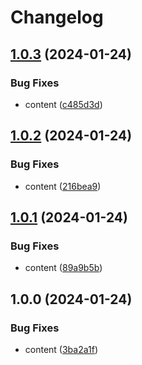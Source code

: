 # Changelog

## [1.0.3](https://github.com/vovaspace/fluffy-carnival/compare/v1.0.2...v1.0.3) (2024-01-24)


### Bug Fixes

* content ([c485d3d](https://github.com/vovaspace/fluffy-carnival/commit/c485d3d65594b512bed438b8b05f873db17f8280))

## [1.0.2](https://github.com/vovaspace/fluffy-carnival/compare/v1.0.1...v1.0.2) (2024-01-24)


### Bug Fixes

* content ([216bea9](https://github.com/vovaspace/fluffy-carnival/commit/216bea918f40b16485ac2175f4b816adb7c90a72))

## [1.0.1](https://github.com/vovaspace/fluffy-carnival/compare/v1.0.0...v1.0.1) (2024-01-24)


### Bug Fixes

* content ([89a9b5b](https://github.com/vovaspace/fluffy-carnival/commit/89a9b5b88df9240686426854089f7a0f995c466a))

## 1.0.0 (2024-01-24)


### Bug Fixes

* content ([3ba2a1f](https://github.com/vovaspace/fluffy-carnival/commit/3ba2a1f41d44be44d79df1f503f3bf690ae0c037))
